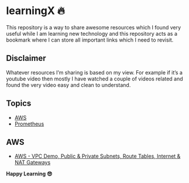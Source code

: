 # learningX :fire:
This repository is a way to share awesome resources which I found very useful while I am learning new technology and this repository acts as a bookmark where I can store all important links which I need to revisit.

## Disclaimer
Whatever resources I’m sharing is based on my view. For example if it’s a youtube video then mostly I have watched a couple of videos related and found the very video easy and clean to understand.

## Topics

 - [AWS](#aws)
 - [Prometheus](#prometheus)

## AWS

 - [AWS - VPC Demo, Public & Private Subnets, Route Tables, Internet & NAT Gateways](https://www.youtube.com/watch?v=tD9vDv0uyI8)


**Happy Learning :sunglasses:**
